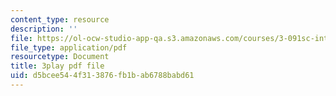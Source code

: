 ```yaml
---
content_type: resource
description: ''
file: https://ol-ocw-studio-app-qa.s3.amazonaws.com/courses/3-091sc-introduction-to-solid-state-chemistry-fall-2010/d5bcee544f313876fb1bab6788babd61_zOOQALT2uu8.pdf
file_type: application/pdf
resourcetype: Document
title: 3play pdf file
uid: d5bcee54-4f31-3876-fb1b-ab6788babd61
---
```

